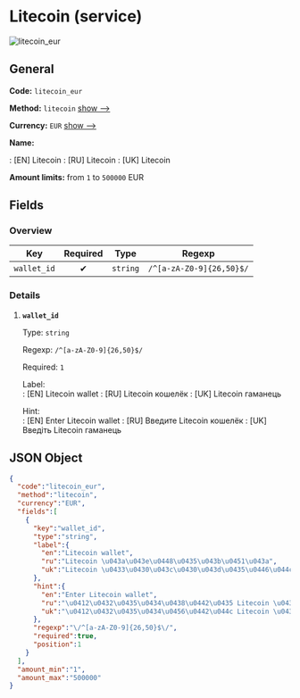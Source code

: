 
# Litecoin (service) 
![litecoin_eur](https://static.openfintech.io/payout_methods/litecoin_eur/logo.svg?w=400&c=v0.59.26#w24)  

## General 
 
**Code:** `litecoin_eur` 
 
**Method:** `litecoin` [show -->](/payout-methods/litecoin/) 
 
**Currency:** `EUR` [show -->](/currencies/EUR/) 
 
**Name:** 
 
:	[EN] Litecoin 
:	[RU] Litecoin 
:	[UK] Litecoin 
 
**Amount limits:** from `1` to `500000` EUR 

## Fields 

### Overview 

|Key|Required|Type|Regexp| 
|:---:|:---:|:---:|:---:| 
|`wallet_id`|✔|`string`|`/^[a-zA-Z0-9]{26,50}$/`| 
 

### Details 
 
1. **`wallet_id`** 
 
	Type: `string` 
 
	Regexp: `/^[a-zA-Z0-9]{26,50}$/` 
 
	Required: `1` 
 
	Label:  
	: [EN] Litecoin wallet 
	: [RU] Litecoin кошелёк 
	: [UK] Litecoin гаманець 
 
	Hint:  
	: [EN] Enter Litecoin wallet 
	: [RU] Введите Litecoin кошелёк 
	: [UK] Введіть Litecoin гаманець 
 

## JSON Object 

```json
{
  "code":"litecoin_eur",
  "method":"litecoin",
  "currency":"EUR",
  "fields":[
    {
      "key":"wallet_id",
      "type":"string",
      "label":{
        "en":"Litecoin wallet",
        "ru":"Litecoin \u043a\u043e\u0448\u0435\u043b\u0451\u043a",
        "uk":"Litecoin \u0433\u0430\u043c\u0430\u043d\u0435\u0446\u044c"
      },
      "hint":{
        "en":"Enter Litecoin wallet",
        "ru":"\u0412\u0432\u0435\u0434\u0438\u0442\u0435 Litecoin \u043a\u043e\u0448\u0435\u043b\u0451\u043a",
        "uk":"\u0412\u0432\u0435\u0434\u0456\u0442\u044c Litecoin \u0433\u0430\u043c\u0430\u043d\u0435\u0446\u044c"
      },
      "regexp":"\/^[a-zA-Z0-9]{26,50}$\/",
      "required":true,
      "position":1
    }
  ],
  "amount_min":"1",
  "amount_max":"500000"
}
```  
